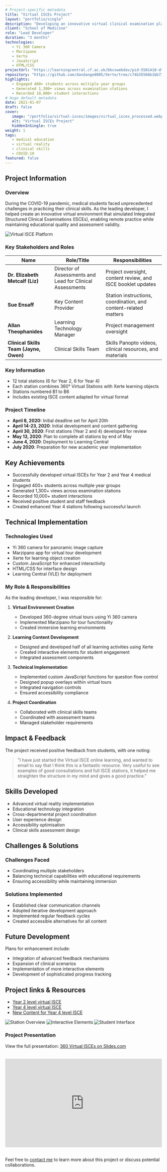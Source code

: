 ```yaml
---
# Project-specific metadata
title: "Virtual ISCEs Project"
layout: "portfolio/single"
description: "Developing an innovative virtual clinical examination platform for medical students during COVID-19"
client: "School of Medicine"
role: "Lead Developer"
duration: "3 months"
technologies: 
   - Yi 360 Camera
   - Marzipano
   - Xerte
   - JavaScript
   - HTML/CSS
projectUrl: "https://learningcentral.cf.ac.uk/bbcswebdav/pid-5501410-dt-content-rid-15024706_4/xid-15024706_4"
repository: "https://github.com/dandange8005/Xerte/tree/c74b35566b1bb73049eb039cb154c6bbb3666258/Virtual%20ISCEs"
highlights:
   - Engaged 400+ students across multiple year groups
   - Generated 1,300+ views across examination stations
   - Recorded 10,000+ student interactions
# Hugo default metadata
date: 2021-01-07
draft: false
cover:
   image: "/portfolio/virtual-isces/images/virtual_isces_processed.webp"
   alt: "Virtual ISCEs Project"
   hiddenInSingle: true  
weight: 1
tags:
   - medical education
   - virtual reality
   - clinical skills
   - COVID-19
featured: false
---
```

<!-- This is a portfolio entry page -->

## Project Information

### Overview

During the COVID-19 pandemic, medical students faced unprecedented challenges in practicing their clinical skills. As the leading developer, I helped create an innovative virtual environment that simulated Integrated Structured Clinical Examinations (ISCEs), enabling remote practice while maintaining educational quality and assessment validity.

![Virtual ISCE Platform](/images/placeholder.jpg)

### Key Stakeholders and Roles

| **Name**                     | **Role/Title**                     | **Responsibilities**                                         |
|-------------------------------|-------------------------------------|-------------------------------------------------------------|
| **Dr. Elizabeth Metcalf (Liz)**  | Director of Assessments and Lead for Clinical Assessments | Project oversight, content review, and ISCE booklet updates |
| **Sue Ensaff**                   | Key Content Provider               | Station instructions, coordination, and content-related matters |
| **Allan Theophanides**           | Learning Technology Manager        | Project management oversight                                |
| **Clinical Skills Team (Jayne, Owen)** | Clinical Skills Team             | Skills Panopto videos, clinical resources, and materials    |

### Key Information

- 12 total stations (6 for Year 2, 6 for Year 4)
- Each station combines 360° Virtual Stations with Xerte learning objects
- Stations numbered B1 to B6
- Includes existing ISCE content adapted for virtual format

### Project Timeline
- **April 8, 2020:** Initial deadline set for April 20th
- **April 14-23, 2020**: Initial development and content gathering
- **April 30, 2020**: First stations (Year 2 and 4) developed for review 
- **May 13, 2020**: Plan to complete all stations by end of May
- **June 4, 2020**: Deployment to Learning Central
- **July 2020**: Preparation for new academic year implementation

## Key Achievements

* Successfully developed virtual ISCEs for Year 2 and Year 4 medical students
* Engaged 400+ students across multiple year groups
* Generated 1,300+ views across examination stations
* Recorded 10,000+ student interactions
* Received positive student and staff feedback
* Created enhanced Year 4 stations following successful launch

## Technical Implementation

### Technologies Used
* Yi 360 camera for panoramic image capture
* Marzipano app for virtual tour development
* Xerte for learning object creation
* Custom JavaScript for enhanced interactivity
* HTML/CSS for interface design
* Learning Central (VLE) for deployment

### My Role & Responsibilities

As the leading developer, I was responsible for:

1. **Virtual Environment Creation**
   * Developed 360-degree virtual tours using Yi 360 camera
   * Implemented Marzipano for tour functionality
   * Created immersive learning environments

2. **Learning Content Development**
   * Designed and developed half of all learning activities using Xerte
   * Created interactive elements for student engagement
   * Integrated assessment components

3. **Technical Implementation**
   * Implemented custom JavaScript functions for question flow control
   * Designed popup overlays within virtual tours
   * Integrated navigation controls
   * Ensured accessibility compliance

4. **Project Coordination**
   * Collaborated with clinical skills teams
   * Coordinated with assessment teams
   * Managed stakeholder requirements

## Impact & Feedback

The project received positive feedback from students, with one noting:

> "I have just started the Virtual ISCE online learning, and wanted to email to say that I think this is a fantastic resource. Very useful to see examples of good consultations and full ISCE stations, it helped me straighten the structure in my mind and gives a good practice."

## Skills Developed

* Advanced virtual reality implementation
* Educational technology integration
* Cross-departmental project coordination
* User experience design
* Accessibility optimisation
* Clinical skills assessment design

## Challenges & Solutions

### Challenges Faced
* Coordinating multiple stakeholders
* Balancing technical capabilities with educational requirements
* Ensuring accessibility while maintaining immersion

### Solutions Implemented
* Established clear communication channels
* Adopted iterative development approach
* Implemented regular feedback cycles
* Created accessible alternatives for all content

## Future Development

Plans for enhancement include:

* Integration of advanced feedback mechanisms
* Expansion of clinical scenarios
* Implementation of more interactive elements
* Development of sophisticated progress tracking

## Project links & Resources
- [Year 2 level virtual ISCE](https://learningcentral.cf.ac.uk/bbcswebdav/pid-5501410-dt-content-rid-15024706_4/xid-15024706_4)
- [Year 4 level virtual ISCE](https://learningcentral.cf.ac.uk/bbcswebdav/pid-5501410-dt-content-rid-15027610_4/xid-15027610_4)  
- [New Content for Year 4 level ISCE](https://learningcentral.cf.ac.uk/bbcswebdav/pid-5501410-dt-content-rid-18235575_4/xid-18235575_4)


![Station Overview](/images/placeholder-1.jpg)
![Interactive Elements](/images/placeholder-2.jpg)
![Student Interface](/images/placeholder-3.jpg)

### Project Presentation

View the full presentation: [360 Virtual ISCEs on Slides.com](https://slides.com/nanzhang/deck-91b859)

<div style="position: relative; aspect-ratio: 16/9; width: 100%; margin: 2rem 0;">
    <iframe 
        src="https://slides.com/nanzhang/deck-91b859/embed" 
        style="position: absolute; top: 0; left: 0; width: 100%; height: 100%;"
        title="360 Virtual ISCSs" 
        scrolling="no" 
        frameborder="0"
        loading="lazy"
        webkitallowfullscreen 
        mozallowfullscreen 
        allowfullscreen>
    </iframe>
</div>

Feel free to [contact me](mailto:nelson_zhang80@hotmail.com) to learn more about this project or discuss potential collaborations.
